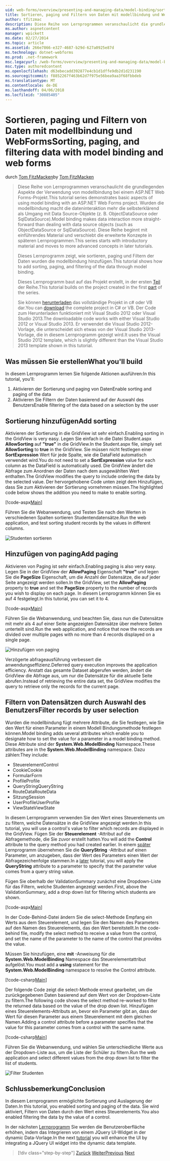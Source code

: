 ```yaml
---
uid: web-forms/overview/presenting-and-managing-data/model-binding/sorting-paging-and-filtering-data
title: Sortieren, paging und Filtern von Daten mit modellbindung und WebForms | Microsoft Docs
author: tfitzmac
description: Diese Reihe von Lernprogrammen veranschaulicht die grundlegenden Aspekte der Verwendung von modellbindung bei einem ASP.NET Web Forms-Projekt. Wurden die modellbindung macht die dateninteraktion Weitere gerade-...
ms.author: aspnetcontent
manager: wpickett
ms.date: 02/27/2014
ms.topic: article
ms.assetid: 266e7866-e327-4687-b29d-627a0925e87d
ms.technology: dotnet-webforms
ms.prod: .net-framework
msc.legacyurl: /web-forms/overview/presenting-and-managing-data/model-binding/sorting-paging-and-filtering-data
msc.type: authoredcontent
ms.openlocfilehash: d63ebecadd392877e4cb1d1dffe9db2d1d231190
ms.sourcegitcommit: f8852267f463b62d7f975e56bea9aa3f68fbbdeb
ms.translationtype: MT
ms.contentlocale: de-DE
ms.lasthandoff: 04/06/2018
ms.locfileid: "30885405"
---
```

<a name="sorting-paging-and-filtering-data-with-model-binding-and-web-forms"></a><span data-ttu-id="e4721-104">Sortieren, paging und Filtern von Daten mit modellbindung und WebForms</span><span class="sxs-lookup"><span data-stu-id="e4721-104">Sorting, paging, and filtering data with model binding and web forms</span></span>
====================
<span data-ttu-id="e4721-105">durch [Tom FitzMacken](https://github.com/tfitzmac)</span><span class="sxs-lookup"><span data-stu-id="e4721-105">by [Tom FitzMacken](https://github.com/tfitzmac)</span></span>

> <span data-ttu-id="e4721-106">Diese Reihe von Lernprogrammen veranschaulicht die grundlegenden Aspekte der Verwendung von modellbindung bei einem ASP.NET Web Forms-Projekt.</span><span class="sxs-lookup"><span data-stu-id="e4721-106">This tutorial series demonstrates basic aspects of using model binding with an ASP.NET Web Forms project.</span></span> <span data-ttu-id="e4721-107">Wurden die modellbindung macht die dateninteraktion mehr die selbsterklärend als Umgang mit Data Source-Objekte (z. B. ObjectDataSource oder SqlDataSource).</span><span class="sxs-lookup"><span data-stu-id="e4721-107">Model binding makes data interaction more straight-forward than dealing with data source objects (such as ObjectDataSource or SqlDataSource).</span></span> <span data-ttu-id="e4721-108">Diese Reihe beginnt mit einführendes Material und verschiebt die erweiterte Konzepte in späteren Lernprogrammen.</span><span class="sxs-lookup"><span data-stu-id="e4721-108">This series starts with introductory material and moves to more advanced concepts in later tutorials.</span></span>
> 
> <span data-ttu-id="e4721-109">Dieses Lernprogramm zeigt, wie sortieren, paging und Filtern der Daten wurden die modellbindung hinzufügen.</span><span class="sxs-lookup"><span data-stu-id="e4721-109">This tutorial shows how to add sorting, paging, and filtering of the data through model binding.</span></span>
> 
> <span data-ttu-id="e4721-110">Dieses Lernprogramm baut auf das Projekt erstellt, in der ersten [Teil](retrieving-data.md) der Reihe.</span><span class="sxs-lookup"><span data-stu-id="e4721-110">This tutorial builds on the project created in the first [part](retrieving-data.md) of the series.</span></span>
> 
> <span data-ttu-id="e4721-111">Sie können [herunterladen](https://go.microsoft.com/fwlink/?LinkId=286116) das vollständige Projekt in c# oder VB dar.</span><span class="sxs-lookup"><span data-stu-id="e4721-111">You can [download](https://go.microsoft.com/fwlink/?LinkId=286116) the complete project in C# or VB.</span></span> <span data-ttu-id="e4721-112">Der Code zum Herunterladen funktioniert mit Visual Studio 2012 oder Visual Studio 2013.</span><span class="sxs-lookup"><span data-stu-id="e4721-112">The downloadable code works with either Visual Studio 2012 or Visual Studio 2013.</span></span> <span data-ttu-id="e4721-113">Er verwendet die Visual Studio 2012-Vorlage, die unterscheidet sich etwas von der Visual Studio 2013-Vorlage, die in diesem Lernprogramm gezeigt wird.</span><span class="sxs-lookup"><span data-stu-id="e4721-113">It uses the Visual Studio 2012 template, which is slightly different than the Visual Studio 2013 template shown in this tutorial.</span></span>


## <a name="what-youll-build"></a><span data-ttu-id="e4721-114">Was müssen Sie erstellen</span><span class="sxs-lookup"><span data-stu-id="e4721-114">What you'll build</span></span>

<span data-ttu-id="e4721-115">In diesem Lernprogramm lernen Sie folgende Aktionen ausführen:</span><span class="sxs-lookup"><span data-stu-id="e4721-115">In this tutorial, you'll:</span></span>

1. <span data-ttu-id="e4721-116">Aktivieren der Sortierung und paging von Daten</span><span class="sxs-lookup"><span data-stu-id="e4721-116">Enable sorting and paging of the data</span></span>
2. <span data-ttu-id="e4721-117">Aktivieren Sie Filtern der Daten basierend auf der Auswahl des Benutzers</span><span class="sxs-lookup"><span data-stu-id="e4721-117">Enable filtering of the data based on a selection by the user</span></span>

## <a name="add-sorting"></a><span data-ttu-id="e4721-118">Sortierung hinzufügen</span><span class="sxs-lookup"><span data-stu-id="e4721-118">Add sorting</span></span>

<span data-ttu-id="e4721-119">Aktivieren der Sortierung in die GridView ist sehr einfach.</span><span class="sxs-lookup"><span data-stu-id="e4721-119">Enabling sorting in the GridView is very easy.</span></span> <span data-ttu-id="e4721-120">Legen Sie einfach in die Datei Student.aspx **AllowSorting** auf **"true"** in die GridView.</span><span class="sxs-lookup"><span data-stu-id="e4721-120">In the Student.aspx file, simply set **AllowSorting** to **true** in the GridView.</span></span> <span data-ttu-id="e4721-121">Sie müssen nicht festlegen einer **SortExpression** Wert für jede Spalte, wie die DataField automatisch verwendet wird.</span><span class="sxs-lookup"><span data-stu-id="e4721-121">You do not need to set a **SortExpression** value for each column as the DataField is automatically used.</span></span> <span data-ttu-id="e4721-122">Die GridView ändert die Abfrage zum Anordnen der Daten nach dem ausgewählten Wert enthalten.</span><span class="sxs-lookup"><span data-stu-id="e4721-122">The GridView modifies the query to include ordering the data by the selected value.</span></span> <span data-ttu-id="e4721-123">Der hervorgehobene Code unten zeigt dem Hinzufügen, dass Sie zum Aktivieren der Sortierung vornehmen müssen.</span><span class="sxs-lookup"><span data-stu-id="e4721-123">The highlighted code below shows the addition you need to make to enable sorting.</span></span>

[!code-aspx[Main](sorting-paging-and-filtering-data/samples/sample1.aspx?highlight=5)]

<span data-ttu-id="e4721-124">Führen Sie die Webanwendung, und Testen Sie nach den Werten in verschiedenen Spalten sortieren Studentendatensätze.</span><span class="sxs-lookup"><span data-stu-id="e4721-124">Run the web application, and test sorting student records by the values in different columns.</span></span>

![Studenten sortieren](sorting-paging-and-filtering-data/_static/image2.png)

## <a name="add-paging"></a><span data-ttu-id="e4721-126">Hinzufügen von paging</span><span class="sxs-lookup"><span data-stu-id="e4721-126">Add paging</span></span>

<span data-ttu-id="e4721-127">Aktivieren von Paging ist sehr einfach.</span><span class="sxs-lookup"><span data-stu-id="e4721-127">Enabling paging is also very easy.</span></span> <span data-ttu-id="e4721-128">Legen Sie in der GridView der **AllowPaging** Eigenschaft **"true"** und legen Sie die **PageSize** Eigenschaft, um die Anzahl der Datensätze, die auf jeder Seite angezeigt werden sollen.</span><span class="sxs-lookup"><span data-stu-id="e4721-128">In the GridView, set the **AllowPaging** property to **true** and set the **PageSize** property to the number of records you wish to display on each page.</span></span> <span data-ttu-id="e4721-129">In diesem Lernprogramm können Sie es auf 4 festgelegt.</span><span class="sxs-lookup"><span data-stu-id="e4721-129">In this tutorial, you can set it to 4.</span></span>

[!code-aspx[Main](sorting-paging-and-filtering-data/samples/sample2.aspx?highlight=5)]

<span data-ttu-id="e4721-130">Führen Sie die Webanwendung, und beachten Sie, dass nun die Datensätze mit mehr als 4 auf einer Seite angezeigten Datensätze über mehrere Seiten unterteilt sind.</span><span class="sxs-lookup"><span data-stu-id="e4721-130">Run the web application, and notice that now the records are divided over multiple pages with no more than 4 records displayed on a single page.</span></span>

![Hinzufügen von paging](sorting-paging-and-filtering-data/_static/image4.png)

<span data-ttu-id="e4721-132">Verzögerte abfrageausführung verbessert die anwendungseffizienz.</span><span class="sxs-lookup"><span data-stu-id="e4721-132">Deferred query execution improves the application efficiency.</span></span> <span data-ttu-id="e4721-133">Anstatt das gesamte Dataset abgerufen werden, ändert die GridView die Abfrage aus, um nur die Datensätze für die aktuelle Seite abrufen.</span><span class="sxs-lookup"><span data-stu-id="e4721-133">Instead of retrieving the entire data set, the GridView modifies the query to retrieve only the records for the current page.</span></span>

## <a name="filter-records-by-user-selection"></a><span data-ttu-id="e4721-134">Filtern von Datensätzen durch Auswahl des Benutzers</span><span class="sxs-lookup"><span data-stu-id="e4721-134">Filter records by user selection</span></span>

<span data-ttu-id="e4721-135">Wurden die modellbindung fügt mehrere Attribute, die Sie festlegen, wie Sie den Wert für einen Parameter in einem Modell Bindungsmethode festlegen können.</span><span class="sxs-lookup"><span data-stu-id="e4721-135">Model binding adds several attributes which enable you to designate how to set the value for a parameter in a model binding method.</span></span> <span data-ttu-id="e4721-136">Diese Attribute sind der **System.Web.ModelBinding** Namespace.</span><span class="sxs-lookup"><span data-stu-id="e4721-136">These attributes are in the **System.Web.ModelBinding** namespace.</span></span> <span data-ttu-id="e4721-137">Dazu zählen:</span><span class="sxs-lookup"><span data-stu-id="e4721-137">They include:</span></span>

- <span data-ttu-id="e4721-138">Steuerelement</span><span class="sxs-lookup"><span data-stu-id="e4721-138">Control</span></span>
- <span data-ttu-id="e4721-139">Cookie</span><span class="sxs-lookup"><span data-stu-id="e4721-139">Cookie</span></span>
- <span data-ttu-id="e4721-140">Formular</span><span class="sxs-lookup"><span data-stu-id="e4721-140">Form</span></span>
- <span data-ttu-id="e4721-141">Profile</span><span class="sxs-lookup"><span data-stu-id="e4721-141">Profile</span></span>
- <span data-ttu-id="e4721-142">QueryString</span><span class="sxs-lookup"><span data-stu-id="e4721-142">QueryString</span></span>
- <span data-ttu-id="e4721-143">RouteData</span><span class="sxs-lookup"><span data-stu-id="e4721-143">RouteData</span></span>
- <span data-ttu-id="e4721-144">Sitzung</span><span class="sxs-lookup"><span data-stu-id="e4721-144">Session</span></span>
- <span data-ttu-id="e4721-145">UserProfile</span><span class="sxs-lookup"><span data-stu-id="e4721-145">UserProfile</span></span>
- <span data-ttu-id="e4721-146">ViewState</span><span class="sxs-lookup"><span data-stu-id="e4721-146">ViewState</span></span>

<span data-ttu-id="e4721-147">In diesem Lernprogramm verwenden Sie den Wert eines Steuerelements um zu filtern, welche Datensätze in die GridView angezeigt werden.</span><span class="sxs-lookup"><span data-stu-id="e4721-147">In this tutorial, you will use a control's value to filter which records are displayed in the GridView.</span></span> <span data-ttu-id="e4721-148">Fügen Sie der **Steuerelement** -Attribut auf die Abfragemethode, die Sie zuvor erstellt hatten.</span><span class="sxs-lookup"><span data-stu-id="e4721-148">You will add the **Control** attribute to the query method you had created earlier.</span></span> <span data-ttu-id="e4721-149">In einem [später](using-query-string-values-to-retrieve-data.md) Lernprogramm übernehmen Sie die **QueryString** -Attribut auf einen Parameter, um anzugeben, dass der Wert des Parameters einen Wert der Abfragezeichenfolge stammen.</span><span class="sxs-lookup"><span data-stu-id="e4721-149">In a [later](using-query-string-values-to-retrieve-data.md) tutorial, you will apply the **QueryString** attribute to a parameter to specify that the parameter value comes from a query string value.</span></span>

<span data-ttu-id="e4721-150">Fügen Sie oberhalb der ValidationSummary zunächst eine Dropdown-Liste für das Filtern, welche Studenten angezeigt werden.</span><span class="sxs-lookup"><span data-stu-id="e4721-150">First, above the ValidationSummary, add a drop down list for filtering which students are shown.</span></span>

[!code-aspx[Main](sorting-paging-and-filtering-data/samples/sample3.aspx?highlight=3-11)]

<span data-ttu-id="e4721-151">In der Code-Behind-Datei ändern Sie die select-Methode Empfang ein Werts aus dem Steuerelement, und legen Sie den Namen des Parameters auf den Namen des Steuerelements, das den Wert bereitstellt.</span><span class="sxs-lookup"><span data-stu-id="e4721-151">In the code-behind file, modify the select method to receive a value from the control, and set the name of the parameter to the name of the control that provides the value.</span></span>

<span data-ttu-id="e4721-152">Müssen Sie hinzufügen, eine **mit** -Anweisung für die **System.Web.ModelBinding** Namespace das Steuerelementattribut aufgelöst.</span><span class="sxs-lookup"><span data-stu-id="e4721-152">You must add a **using** statement for the **System.Web.ModelBinding** namespace to resolve the Control attribute.</span></span>

[!code-csharp[Main](sorting-paging-and-filtering-data/samples/sample4.cs)]

<span data-ttu-id="e4721-153">Der folgende Code zeigt die select-Methode erneut gearbeitet, um die zurückgegebenen Daten basierend auf dem Wert von der Dropdown-Liste zu filtern.</span><span class="sxs-lookup"><span data-stu-id="e4721-153">The following code shows the select method re-worked to filter the returned data based on the value of the drop down list.</span></span> <span data-ttu-id="e4721-154">Hinzufügen eines Steuerelements-Attributs an, bevor ein Parameter gibt an, dass der Wert für diesen Parameter aus einem Steuerelement mit dem gleichen Namen.</span><span class="sxs-lookup"><span data-stu-id="e4721-154">Adding a control attribute before a parameter specifies that the value for this parameter comes from a control with the same name.</span></span>

[!code-csharp[Main](sorting-paging-and-filtering-data/samples/sample5.cs)]

<span data-ttu-id="e4721-155">Führen Sie die Webanwendung, und wählen Sie unterschiedliche Werte aus der Dropdown-Liste aus, um die Liste der Schüler zu filtern.</span><span class="sxs-lookup"><span data-stu-id="e4721-155">Run the web application and select different values from the drop down list to filter the list of students.</span></span>

![Filter Studenten](sorting-paging-and-filtering-data/_static/image6.png)

## <a name="conclusion"></a><span data-ttu-id="e4721-157">Schlussbemerkung</span><span class="sxs-lookup"><span data-stu-id="e4721-157">Conclusion</span></span>

<span data-ttu-id="e4721-158">In diesem Lernprogramm ermöglichte Sortierung und Auslagerung der Daten.</span><span class="sxs-lookup"><span data-stu-id="e4721-158">In this tutorial, you enabled sorting and paging of the data.</span></span> <span data-ttu-id="e4721-159">Sie wird aktiviert, Filtern von Daten durch den Wert eines Steuerelements.</span><span class="sxs-lookup"><span data-stu-id="e4721-159">You also enabled filtering the data by the value of a control.</span></span>

<span data-ttu-id="e4721-160">In der nächsten [Lernprogramm](integrating-jquery-ui.md) Sie werden die Benutzeroberfläche erhöhen, indem das Integrieren von einem JQuery UI-Widget in der dynamic Data-Vorlage.</span><span class="sxs-lookup"><span data-stu-id="e4721-160">In the next [tutorial](integrating-jquery-ui.md) you will enhance the UI by integrating a JQuery UI widget into the dynamic data template.</span></span>

> [!div class="step-by-step"]
> <span data-ttu-id="e4721-161">[Zurück](updating-deleting-and-creating-data.md)
> [Weiter](integrating-jquery-ui.md)</span><span class="sxs-lookup"><span data-stu-id="e4721-161">[Previous](updating-deleting-and-creating-data.md)
[Next](integrating-jquery-ui.md)</span></span>
